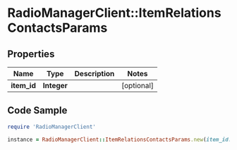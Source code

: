 # RadioManagerClient::ItemRelationsContactsParams

## Properties

Name | Type | Description | Notes
------------ | ------------- | ------------- | -------------
**item_id** | **Integer** |  | [optional] 

## Code Sample

```ruby
require 'RadioManagerClient'

instance = RadioManagerClient::ItemRelationsContactsParams.new(item_id: 1)
```


